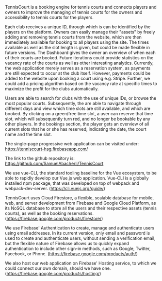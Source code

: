 TennisCourt is a booking engine for tennis courts and connects players and owners to improve the managing of tennis courts for the owners and accessibility to tennis courts for the players. 

Each club receives a unique ID, through which is can be identified by the players on the platform. Owners can easily manage their "assets" by freely adding and removing tennis courts from the website, which are then immediately available for booking to all players using the site. The times available as well as the slot length is given, but could be made flexible in future versions. The Dashboard gives the owner an overview of when each of their courts are booked. Future iterations could provide statistics on the vacancy rate of the courts as well as other interesting analytics. Currently, the web application merely serves as a reservation system, as payments are still expected to occur at the club itself. However, payments could be added to the website upon booking a court using e.g. Stripe. Further, we could add a pricing algorithm based on the vacancy rate at specific times to maximize the profit for the clubs automatically.

Users are able to search for clubs with the use of unique IDs, or browse the most popular courts. Subsequently, the are able to navigate through different days and view which time slots are still available, and which are booked. By clicking on a green/free time slot, a user can reserve that time slot, which will subsequently turn red, and no longer be bookable by any other players. In the bookings section, the player gets an overview of all current slots that he or she has reserved, indicating the date, the court name and the time slot.


The single-page progressive web application can be visited under: https://tenniscourt-hsg.firebaseapp.com/ 

The link to the github repository is: https://github.com/SamuelAbacherli/TennisCourt

We use vue-CLI, the standard tooling baseline for the Vue ecosystem, to be able to rapidly develop our Vue.js web application. Vue-CLI is a globally installed npm package, that was developed on top of webpack and webpack-dev-server. (https://cli.vuejs.org/guide/)

TennisCourt uses Cloud Firestore, a flexible, scalable database for mobile, web, and server development from Firebase and Google Cloud Platform, as its NoSQL database to store all the users and their respective assets (tennis courts), as well as the booking reservations. (https://firebase.google.com/products/firestore/)

We use Firebase' Authentication to create, manage and authenticate users using email addresses. In its current version, only email and password is used to create and authenticate users, without sending a verification email, but the flexible nature of Firebase allows us to quickly expand authentication to include other sign-in methods, such as Google, Twitter, Facebook, or Phone. (https://firebase.google.com/products/auth/)

We also host our web application on Firebase' Hosting service, to which we could connect our own domain, should we have one. (https://firebase.google.com/products/hosting/)
